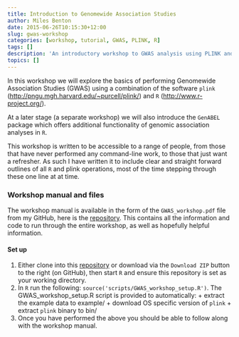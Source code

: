 ```yaml
---
title: Introduction to Genomewide Association Studies
author: Miles Benton
date: 2015-06-26T10:15:30+12:00
slug: gwas-workshop
categories: [workshop, tutorial, GWAS, PLINK, R]
tags: []
description: 'An introductory workshop to GWAS analysis using PLINK and R'
topics: []
---
```


In this workshop we will explore the basics of performing Genomewide Association Studies (GWAS) using a combination of the software `plink` (http://pngu.mgh.harvard.edu/~purcell/plink/) and `R` (http://www.r-project.org/).

At a later stage (a separate workshop) we will also introduce the `GenABEL` package which offers additional functionality of genomic association analyses in `R`.

This workshop is written to be accessible to a range of people, from those that have never performed any command-line work, to those that just want a refresher. As such I have written it to include clear and straight forward outlines of all `R` and plink operations, most of the time stepping through these one line at at time.

### Workshop manual and files

The workshop manual is available in the form of the `GWAS_workshop.pdf` file from my GitHub, here is the [repository](https://github.com/sirselim/Intro_to_GWAS). This contains all the information and code to run through the entire workshop, as well as hopefully helpful information.

#### Set up

  1. Either clone into this [repository](https://github.com/sirselim/Intro_to_GWAS) or download via the `Download ZIP` button to the right (on GitHub), then start `R` and ensure this repository is set as your working directory.
  2. In `R` run the following: `source('scripts/GWAS_workshop_setup.R')`. The GWAS_workshop_setup.R script is provided to automatically:
    + extract the example data to example/
    + download OS specific version of `plink` 
    + extract `plink` binary to bin/
  3. Once you have performed the above you should be able to follow along with the workshop manual.
